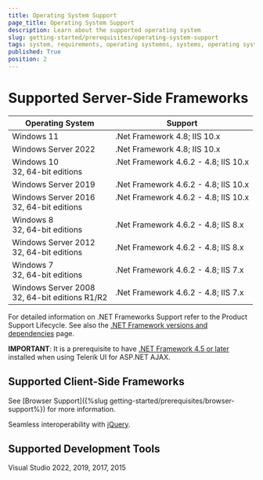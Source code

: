 ```yaml
---
title: Operating System Support
page_title: Operating System Support
description: Learn about the supported operating system
slug: getting-started/prerequisites/operating-system-support
tags: system, requirements, operating systemns, systems, operating systems support
published: True
position: 2
---
```


# Supported Server-Side Frameworks

<table class="Table u-mb2 k-table">
  <thead>
    <tr>
      <th>Operating System</th>
      <th>Support</th>
    </tr>
  </thead>
  <tbody>
    <tr>
      <td valign="top">Windows 11 <br>
      </td>
      <td valign="top">.Net Framework 4.8; IIS 10.x </td>
    </tr>
    <tr>
      <td valign="top">Windows Server 2022 <br>
      </td>
      <td valign="top">.Net Framework 4.8; IIS 10.x </td>
    </tr>
    <tr>
      <td valign="top">Windows 10 <br>32, 64-bit editions </td>
      <td valign="top">.Net Framework 4.6.2 - 4.8; IIS 10.x </td>
    </tr>
    <tr>
      <td valign="top">Windows Server 2019 <br>
      </td>
      <td valign="top">.Net Framework 4.6.2 - 4.8; IIS 10.x </td>
    </tr>
    <tr>
      <td valign="top">Windows Server 2016 <br>32, 64-bit editions </td>
      <td valign="top">.Net Framework 4.6.2 - 4.8; IIS 10.x </td>
    </tr>
    <tr>
      <td>Windows 8 <br>
        <span>32, 64-bit editions</span>
      </td>
      <td>.Net Framework 4.6.2 - 4.8; IIS 8.x</td>
    </tr>
    <tr>
      <td>Windows Server 2012 <br>
        <span>32, 64-bit editions</span>
      </td>
      <td>.Net Framework 4.6.2 - 4.8; IIS 8.x</td>
    </tr>
    <tr>
      <td>Windows 7 <br>
        <span>32, 64-bit editions</span>
      </td>
      <td>.Net Framework 4.6.2 - 4.8; IIS 7.x</td>
    </tr>
    <tr>
      <td>Windows Server 2008 <br>
        <span>32, 64-bit editions R1/R2</span>
      </td>
      <td>.Net Framework 4.6.2 - 4.8; IIS 7.x</td>
    </tr>
  </tbody>
</table>

For detailed information on .NET Frameworks Support refer to the Product Support Lifecycle. See also the [.NET Framework versions and dependencies](https://learn.microsoft.com/en-us/dotnet/framework/migration-guide/versions-and-dependencies) page.

**IMPORTANT**: It is a prerequisite to have [.NET Framework 4.5 or later](https://dotnet.microsoft.com/en-us/download/dotnet-framework) installed when using Telerik UI for ASP.NET AJAX.

## Supported Client-Side Frameworks

See [Browser Support]({%slug getting-started/prerequisites/browser-support%}) for more information.

Seamless interoperability with [jQuery](https://jquery.com/).

## Supported Development Tools

Visual Studio 2022, 2019, 2017, 2015
